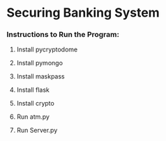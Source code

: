 # Securing Banking System

### Instructions to Run the Program:
1. Install pycryptodome
2. Install pymongo
3. Install maskpass
4. Install flask
5. Install crypto

1. Run atm.py
2. Run Server.py

